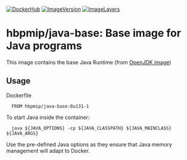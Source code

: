 [![DockerHub](https://img.shields.io/badge/docker-hbpmip%2Fjava--base-008bb8.svg)](https://hub.docker.com/r/hbpmip/java-base/) [![ImageVersion](https://images.microbadger.com/badges/version/hbpmip/java-base.svg)](https://hub.docker.com/r/hbpmip/java-base/tags "hbpmip/java-base image tags") [![ImageLayers](https://images.microbadger.com/badges/image/hbpmip/java-base.svg)](https://microbadger.com/#/images/hbpmip/java-base "hbpmip/java-base on microbadger")

# hbpmip/java-base: Base image for Java programs

This image contains the base Java Runtime (from [OpenJDK image](https://hub.docker.com/r/_/openjdk/))

## Usage

Dockerfile
```
  FROM hbpmip/java-base:8u131-1

```

To start Java inside the container:

```
  java ${JAVA_OPTIONS} -cp ${JAVA_CLASSPATH} ${JAVA_MAINCLASS} ${JAVA_ARGS}
```

Use the pre-defined Java options as they ensure that Java memory management will adapt to Docker.
